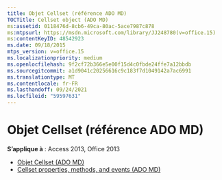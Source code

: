 ```yaml
---
title: Objet Cellset (référence ADO MD)
TOCTitle: Cellset object (ADO MD)
ms:assetid: 0118476d-8cb6-49ca-80ac-5ace7987c878
ms:mtpsurl: https://msdn.microsoft.com/library/JJ248780(v=office.15)
ms:contentKeyID: 48542923
ms.date: 09/18/2015
mtps_version: v=office.15
ms.localizationpriority: medium
ms.openlocfilehash: 9f2cf72b366e5e00f15d4c0fbde24ffe7a12bbdb
ms.sourcegitcommit: a1d9041c20256616c9c183f7d1049142a7ac6991
ms.translationtype: MT
ms.contentlocale: fr-FR
ms.lasthandoff: 09/24/2021
ms.locfileid: "59597631"
---
```

# <a name="cellset-object-ado-md-reference"></a>Objet Cellset (référence ADO MD)

**S’applique à** : Access 2013, Office 2013

- [Objet Cellset (ADO MD)](cellset-object-ado-md.md)
- [Cellset properties, methods, and events (ADO MD)](cellset-properties-methods-and-events-ado-md.md)

